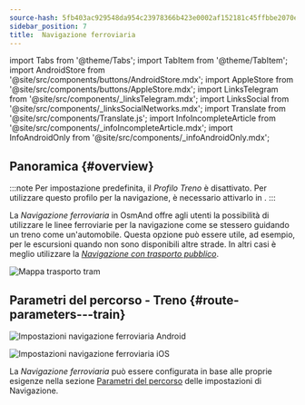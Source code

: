 ```yaml
---
source-hash: 5fb403ac929548da954c23978366b423e0002af152181c45ffbbe2070e386dcc
sidebar_position: 7
title:  Navigazione ferroviaria
---
```

import Tabs from '@theme/Tabs';
import TabItem from '@theme/TabItem';
import AndroidStore from '@site/src/components/buttons/AndroidStore.mdx';
import AppleStore from '@site/src/components/buttons/AppleStore.mdx';
import LinksTelegram from '@site/src/components/_linksTelegram.mdx';
import LinksSocial from '@site/src/components/_linksSocialNetworks.mdx';
import Translate from '@site/src/components/Translate.js';
import InfoIncompleteArticle from '@site/src/components/_infoIncompleteArticle.mdx';
import InfoAndroidOnly from '@site/src/components/_infoAndroidOnly.mdx';




## Panoramica {#overview}

:::note
Per impostazione predefinita, il *Profilo Treno* è disattivato. Per utilizzare questo profilo per la navigazione, è necessario attivarlo in *<Translate android="true" ids="shared_string_menu,shared_string_settings,application_profiles"/>*.
:::

La *Navigazione ferroviaria* in OsmAnd offre agli utenti la possibilità di utilizzare le linee ferroviarie per la navigazione come se stessero guidando un treno come un'automobile. Questa opzione può essere utile, ad esempio, per le escursioni quando non sono disponibili altre strade. In altri casi è meglio utilizzare la *[Navigazione con trasporto pubblico](./public-transport-navigation.md)*.

![Mappa trasporto tram](@site/static/img/navigation/routing/train_routing_overview.png)


## Parametri del percorso - Treno {#route-parameters---train}

<Tabs groupId="operating-systems" queryString="current-os">

<TabItem value="android" label="Android">

![Impostazioni navigazione ferroviaria Android](@site/static/img/navigation/routing/train_routing_andr.png)

</TabItem>

<TabItem value="ios" label="iOS">

![Impostazioni navigazione ferroviaria iOS](@site/static/img/navigation/routing/train_routing_ios.png)

</TabItem>

</Tabs>

La *Navigazione ferroviaria* può essere configurata in base alle proprie esigenze nella sezione [Parametri del percorso](../guidance/navigation-settings.md#route-parameters) delle impostazioni di Navigazione.